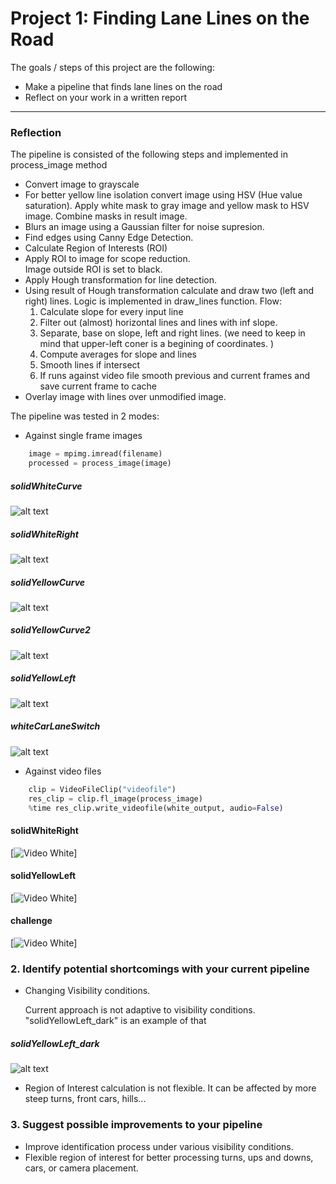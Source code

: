 # **Project 1: Finding Lane Lines on the Road** 

The goals / steps of this project are the following:
* Make a pipeline that finds lane lines on the road
* Reflect on your work in a written report

[//]: # (Image References)

[timage1]: test_images_output/processed_solidWhiteCurve.jpg 
[timage2]: test_images_output/processed_solidWhiteRight.jpg 
[timage3]: test_images_output/processed_solidYellowCurve.jpg
[timage4]: test_images_output/processed_solidYellowCurve2.jpg
[timage5]: test_images_output/processed_solidYellowLeft.jpg
[timage6]: test_images_output/processed_whiteCarLaneSwitch.jpg

[tdark]: test_images_output/processed_solidYellowLeft_dark.jpg

---

### Reflection

The pipeline is consisted of the following steps and implemented in process_image method
* Convert image to grayscale
* For better yellow line isolation convert image using HSV (Hue value saturation). Apply white mask to gray image and yellow mask to HSV image. Combine masks in result image.
* Blurs an image using a Gaussian filter for noise supresion. 
* Find edges using Canny Edge Detection.
* Calculate Region of Interests (ROI)
* Apply ROI to image for scope reduction.  
    Image outside ROI is set to black.
* Apply Hough transformation for line detection.
* Using result of Hough transformation calculate and draw two (left and right) lines.
  Logic is implemented in draw_lines function.
  Flow:
  1. Calculate slope for every input line
  2. Filter out (almost) horizontal lines and lines with inf slope.
  3. Separate, base on slope, left and right lines. (we need to keep in mind that upper-left coner is a begining of coordinates. )
  4. Compute averages for slope and lines
  5. Smooth lines if intersect
  6. If runs against video file smooth previous and current frames and save current frame to cache
* Overlay image with lines over unmodified image.

The pipeline was tested in 2 modes:
* Against single frame images
```python
    image = mpimg.imread(filename)
    processed = process_image(image)
```
##### solidWhiteCurve
![alt text][timage1]
##### solidWhiteRight
![alt text][timage2]
##### solidYellowCurve
![alt text][timage3]
##### solidYellowCurve2
![alt text][timage4]
##### solidYellowLeft
![alt text][timage5]
##### whiteCarLaneSwitch
![alt text][timage6]
* Against video files
```python
    clip = VideoFileClip("videofile")
    res_clip = clip.fl_image(process_image) 
    %time res_clip.write_videofile(white_output, audio=False)
```
#### solidWhiteRight
[![Video White](test_videos_output/solidWhiteRight.gif?raw=true)]
#### solidYellowLeft
[![Video White](test_videos_output/solidYellowLeft.gif?raw=true)]
#### challenge
[![Video White](test_videos_output/challenge.gif?raw=true)]
    

### 2. Identify potential shortcomings with your current pipeline

* Changing Visibility conditions. 

    Current approach is not adaptive to visibility conditions. "solidYellowLeft_dark" is an example of that
##### solidYellowLeft_dark
![alt text][tdark]

* Region of Interest calculation is not flexible.
It can be affected by more steep turns, front cars,  hills...

### 3. Suggest possible improvements to your pipeline

* Improve identification process under various visibility conditions. 
* Flexible region of interest for better processing turns, ups and downs, cars, or camera placement.
